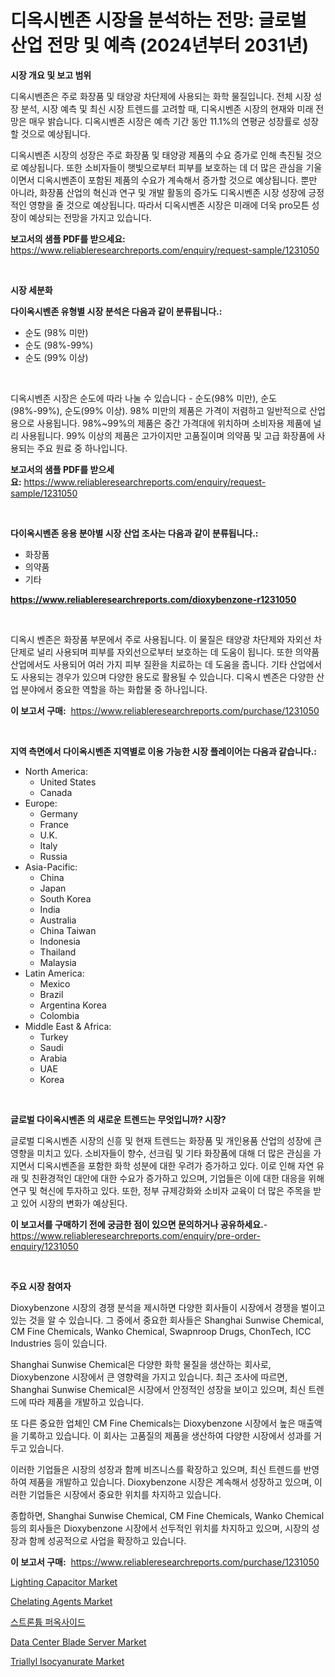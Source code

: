 <p><h1>디옥시벤존 시장을 분석하는 전망: 글로벌 산업 전망 및 예측 (2024년부터 2031년)</h1></p><p><strong>시장 개요 및 보고 범위</strong></p>
<p><p>디옥시벤존은 주로 화장품 및 태양광 차단제에 사용되는 화학 물질입니다. 전체 시장 성장 분석, 시장 예측 및 최신 시장 트렌드를 고려할 때, 디옥시벤존 시장의 현재와 미래 전망은 매우 밝습니다. 디옥시벤존 시장은 예측 기간 동안 11.1%의 연평균 성장률로 성장할 것으로 예상됩니다.</p><p>디옥시벤존 시장의 성장은 주로 화장품 및 태양광 제품의 수요 증가로 인해 촉진될 것으로 예상됩니다. 또한 소비자들이 햇빛으로부터 피부를 보호하는 데 더 많은 관심을 기울이면서 디옥시벤존이 포함된 제품의 수요가 계속해서 증가할 것으로 예상됩니다. 뿐만 아니라, 화장품 산업의 혁신과 연구 및 개발 활동의 증가도 디옥시벤존 시장 성장에 긍정적인 영향을 줄 것으로 예상됩니다. 따라서 디옥시벤존 시장은 미래에 더욱 pro모튼 성장이 예상되는 전망을 가지고 있습니다.</p></p>
<p><strong>보고서의 샘플 PDF를 받으세요:</strong> <a href="https://www.reliableresearchreports.com/enquiry/request-sample/1231050">https://www.reliableresearchreports.com/enquiry/request-sample/1231050</a></p>
<p>&nbsp;</p>
<p><strong>시장 세분화</strong></p>
<p><strong>다이옥시벤존 유형별 시장 분석은 다음과 같이 분류됩니다.:</strong></p>
<p><ul><li>순도 (98% 미만)</li><li>순도 (98%-99%)</li><li>순도 (99% 이상)</li></ul></p>
<p>&nbsp;</p>
<p><p>디옥시벤존 시장은 순도에 따라 나눌 수 있습니다 - 순도(98% 미만), 순도(98%-99%), 순도(99% 이상). 98% 미만의 제품은 가격이 저렴하고 일반적으로 산업용으로 사용됩니다. 98%~99%의 제품은 중간 가격대에 위치하며 소비자용 제품에 널리 사용됩니다. 99% 이상의 제품은 고가이지만 고품질이며 의약품 및 고급 화장품에 사용되는 주요 원료 중 하나입니다.</p></p>
<p><strong>보고서의 샘플 PDF를 받으세요:</strong>&nbsp;<a href="https://www.reliableresearchreports.com/enquiry/request-sample/1231050">https://www.reliableresearchreports.com/enquiry/request-sample/1231050</a></p>
<p>&nbsp;</p>
<p><strong> 다이옥시벤존 응용 분야별 시장 산업 조사는 다음과 같이 분류됩니다.:</strong></p>
<p><ul><li>화장품</li><li>의약품</li><li>기타</li></ul></p>
<p><strong><a href="https://www.reliableresearchreports.com/dioxybenzone-r1231050">https://www.reliableresearchreports.com/dioxybenzone-r1231050</a></strong></p>
<p>&nbsp;</p>
<p><p>디옥시 벤존은 화장품 부문에서 주로 사용됩니다. 이 물질은 태양광 차단제와 자외선 차단제로 널리 사용되며 피부를 자외선으로부터 보호하는 데 도움이 됩니다. 또한 의약품 산업에서도 사용되어 여러 가지 피부 질환을 치료하는 데 도움을 줍니다. 기타 산업에서도 사용되는 경우가 있으며 다양한 용도로 활용될 수 있습니다. 디옥시 벤존은 다양한 산업 분야에서 중요한 역할을 하는 화합물 중 하나입니다.</p></p>
<p><strong>이 보고서 구매:</strong>&nbsp; <a href="https://www.reliableresearchreports.com/purchase/1231050">https://www.reliableresearchreports.com/purchase/1231050</a></p>
<p>&nbsp;</p>
<p><strong>지역 측면에서 다이옥시벤존 지역별로 이용 가능한 시장 플레이어는 다음과 같습니다.:</strong></p>
<p><ul>
    <li>
        North America:
        <ul>
            <li>United States</li>
            <li>Canada</li>
        </ul>
    </li>
    <li>
        Europe:
        <ul>
            <li>Germany</li>
            <li>France</li>
            <li>U.K.</li>
            <li>Italy</li>
            <li>Russia</li>
        </ul>
    </li>
    <li>
        Asia-Pacific:
        <ul>
            <li>China</li>
            <li>Japan</li>
            <li>South Korea</li>
            <li>India</li>
            <li>Australia</li>
            <li>China Taiwan</li>
            <li>Indonesia</li>
            <li>Thailand</li>
            <li>Malaysia</li>
        </ul>
    </li>
    <li>
        Latin America:
        <ul>
            <li>Mexico</li>
            <li>Brazil</li>
            <li>Argentina Korea</li>
            <li>Colombia</li>
        </ul>
    </li>
    <li>
        Middle East & Africa:
        <ul>
            <li>Turkey</li>
            <li>Saudi</li>
            <li>Arabia</li>
            <li>UAE</li>
            <li>Korea</li>
        </ul>
    </li>
    </ul></p>
<p>&nbsp;</p>
<p><strong>글로벌 다이옥시벤존 의 새로운 트렌드는 무엇입니까? 시장?</strong></p>
<p><p>글로벌 디옥시벤존 시장의 신흥 및 현재 트렌드는 화장품 및 개인용품 산업의 성장에 큰 영향을 미치고 있다. 소비자들이 향수, 선크림 및 기타 화장품에 대해 더 많은 관심을 가지면서 디옥시벤존을 포함한 화학 성분에 대한 우려가 증가하고 있다. 이로 인해 자연 유래 및 친환경적인 대안에 대한 수요가 증가하고 있으며, 기업들은 이에 대한 대응을 위해 연구 및 혁신에 투자하고 있다. 또한, 정부 규제강화와 소비자 교육이 더 많은 주목을 받고 있어 시장의 변화가 예상된다.</p></p>
<p><strong>이 보고서를 구매하기 전에 궁금한 점이 있으면 문의하거나 공유하세요.</strong>- <a href="https://www.reliableresearchreports.com/enquiry/pre-order-enquiry/1231050">https://www.reliableresearchreports.com/enquiry/pre-order-enquiry/1231050</a></p>
<p>&nbsp;</p>
<p><strong>주요 시장 참여자</strong></p>
<p><p>Dioxybenzone 시장의 경쟁 분석을 제시하면 다양한 회사들이 시장에서 경쟁을 벌이고 있는 것을 알 수 있습니다. 그 중에서 중요한 회사들은 Shanghai Sunwise Chemical, CM Fine Chemicals, Wanko Chemical, Swapnroop Drugs, ChonTech, ICC Industries 등이 있습니다.</p><p>Shanghai Sunwise Chemical은 다양한 화학 물질을 생산하는 회사로, Dioxybenzone 시장에서 큰 영향력을 가지고 있습니다. 최근 조사에 따르면, Shanghai Sunwise Chemical은 시장에서 안정적인 성장을 보이고 있으며, 최신 트렌드에 따라 제품을 개발하고 있습니다.</p><p>또 다른 중요한 업체인 CM Fine Chemicals는 Dioxybenzone 시장에서 높은 매출액을 기록하고 있습니다. 이 회사는 고품질의 제품을 생산하여 다양한 시장에서 성과를 거두고 있습니다.</p><p>이러한 기업들은 시장의 성장과 함께 비즈니스를 확장하고 있으며, 최신 트렌드를 반영하여 제품을 개발하고 있습니다. Dioxybenzone 시장은 계속해서 성장하고 있으며, 이러한 기업들은 시장에서 중요한 위치를 차지하고 있습니다.</p><p>종합하면, Shanghai Sunwise Chemical, CM Fine Chemicals, Wanko Chemical 등의 회사들은 Dioxybenzone 시장에서 선두적인 위치를 차지하고 있으며, 시장의 성장과 함께 성공적으로 사업을 확장하고 있습니다.</p></p>
<p><strong>이 보고서 구매:</strong>&nbsp;&nbsp;<a href="https://www.reliableresearchreports.com/purchase/1231050">https://www.reliableresearchreports.com/purchase/1231050</a></p>
<p><p><a href="https://www.linkedin.com/pulse/lighting-capacitor-market-report-reveals-latest-trends-uc3uc?trackingId=fS9ZJgJBFmN6VwQc7uYuBA%3D%3D">Lighting Capacitor Market</a></p><p><a href="https://issuu.com/reportprime-2/docs/chelating-agents-market-size-2030.pptx">Chelating Agents Market</a></p><p><a href="https://medium.com/@joeyjohns20/%EC%8A%A4%ED%8A%B8%EB%A1%A0%ED%8A%AC-%ED%8D%BC%EC%98%A5%EC%82%AC%EC%9D%B4%EB%93%9C-%EC%8B%9C%EC%9E%A5-%EB%B6%84%EC%84%9D-%EB%B0%8F-%ED%81%AC%EA%B8%B0-%EC%98%88%EC%B8%A1%EC%9D%80-2024%EB%85%84%EB%B6%80%ED%84%B0-2031%EB%85%84%EA%B9%8C%EC%A7%80%EC%9D%98-%EA%B8%B0%EA%B0%84%EC%9D%84-%EB%8C%80%EC%83%81%EC%9C%BC%EB%A1%9C-%ED%95%A9%EB%8B%88%EB%8B%A4-a33e23c97e94">스트론튬 퍼옥사이드</a></p><p><a href="https://github.com/Krish2023na/Market-Research-Report-List-4/blob/main/data-center-blade-server-market.md">Data Center Blade Server Market</a></p><p><a href="https://issuu.com/reportprime-2/docs/triallyl-isocyanurate-market-size-2030.pptx">Triallyl Isocyanurate Market</a></p></p>